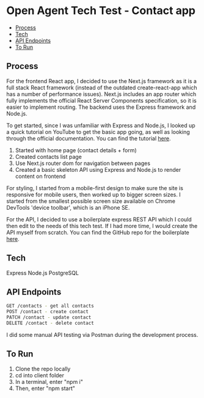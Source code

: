 # Open Agent Tech Test - Contact app

- [Process](#process)
- [Tech](#tech)
- [API Endpoints](#api-endpoints)
- [To Run](#to-run)

## Process

For the frontend React app, I decided to use the Next.js framework as it is a full stack React framework (instead of the outdated create-react-app which has a number of performance issues). Next.js includes an app router which fully implements the official React Server Components specification, so it is easier to implement routing.
The backend uses the Express framework and Node.js.

To get started, since I was unfamiliar with Express and Node.js, I looked up a quick tutorial on YouTube to get the basic app going, as well as looking through the official documentation. You can find the tutorial <a href="https://www.youtube.com/watch?v=w3vs4a03y3I">here</a>.

1. Started with home page (contact details + form)
2. Created contacts list page
3. Use Next.js router dom for navigation between pages
4. Created a basic skeleton API using Express and Node.js to render content on frontend

For styling, I started from a mobile-first design to make sure the site is responsive for mobile users, then worked up to bigger screen sizes. I started from the smallest possible screen size available on Chrome DevTools 'device toolbar', which is an iPhone SE.

For the API, I decided to use a boilerplate express REST API which I could then edit to the needs of this tech test. If I had more time, I would create the API myself from scratch. You can find the GitHub repo for the boilerplate <a href="https://github.com/aichbauer/express-rest-api-boilerplate">here</a>.

## Tech

Express
Node.js
PostgreSQL

## API Endpoints

```sh
GET /contacts - get all contacts
POST /contact - create contact
PATCH /contact - update contact
DELETE /contact - delete contact
```

I did some manual API testing via Postman during the development process.

## To Run

1. Clone the repo locally
2. cd into client folder
3. In a terminal, enter "npm i"
4. Then, enter "npm start"
